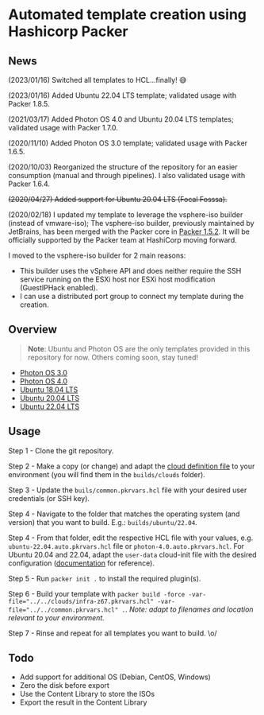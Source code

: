 # Automated template creation using Hashicorp Packer

## News

(2023/01/16) Switched all templates to HCL...finally! 😅

(2023/01/16) Added Ubuntu 22.04 LTS template; validated usage with Packer 1.8.5.

(2021/03/17) Added Photon OS 4.0 and Ubuntu 20.04 LTS templates; validated usage with Packer 1.7.0.

(2020/11/10) Added Photon OS 3.0 template; validated usage with Packer 1.6.5.

(2020/10/03) Reorganized the structure of the repository for an easier consumption (manual and through pipelines). I also validated usage with Packer 1.6.4.

~~(2020/04/27) Added support for Ubuntu 20.04 LTS (Focal Fosssa).~~

(2020/02/18) I updated my template to leverage the vsphere-iso builder (instead of vmware-iso); The vsphere-iso builder, previously maintained by JetBrains, has been merged with the Packer core in [Packer 1.5.2](https://github.com/hashicorp/packer/blob/v1.5.4/CHANGELOG.md#152-february-12-2020). It will be officially supported by the Packer team at HashiCorp moving forward.

I moved to the vsphere-iso builder for 2 main reasons:

* This builder uses the vSphere API and does neither require the SSH service running on the ESXi host nor ESXi host modification (GuestIPHack enabled).
* I can use a distributed port group to connect my template during the creation.

## Overview

> **Note**: Ubuntu and Photon OS are the only templates provided in this repository for now. Others coming soon, stay tuned!

* [Photon OS 3.0](https://github.com/cloudmaniac/packer-templates/tree/main/builds/photon/3.0)
* [Photon OS 4.0](https://github.com/cloudmaniac/packer-templates/tree/main/builds/photon/4.0)
* [Ubuntu 18.04 LTS](https://github.com/cloudmaniac/packer-templates/tree/main/builds/ubuntu/18.04)
* [Ubuntu 20.04 LTS](https://github.com/cloudmaniac/packer-templates/tree/main/builds/ubuntu/20.04)
* [Ubuntu 22.04 LTS](https://github.com/cloudmaniac/packer-templates/tree/main/builds/ubuntu/22.04)

## Usage

Step 1 - Clone the git repository.

Step 2 - Make a copy (or change) and adapt the [cloud definition file](https://github.com/cloudmaniac/packer-templates/tree/main/builds/clouds) to your environment (you will find them in the `builds/clouds` folder).

Step 3 - Update the `buils/common.pkrvars.hcl` file with your desired user credentials (or SSH key).

Step 4 - Navigate to the folder that matches the operating system (and version) that you want to build. E.g.: `builds/ubuntu/22.04`.

Step 4 - From that folder, edit the respective HCL file with your values, e.g. `ubuntu-22.04.auto.pkrvars.hcl` file or `photon-4.0.auto.pkrvars.hcl`. For Ubuntu 20.04 and 22.04, adapt the `user-data` cloud-init file with the desired configuration ([documentation](https://ubuntu.com/server/docs/install/autoinstall-reference) for reference).

Step 5 - Run `packer init .` to install the required plugin(s).

Step 6 - Build your template with `packer build -force -var-file="../../clouds/infra-z67.pkrvars.hcl" -var-file="../../common.pkrvars.hcl" .`.
*Note: adapt to filenames and location relevant to your environment.*

Step 7 - Rinse and repeat for all templates you want to build. \o/

## Todo

* Add support for additional OS (Debian, CentOS, Windows)
* Zero the disk before export
* Use the Content Library to store the ISOs
* Export the result in the Content Library
